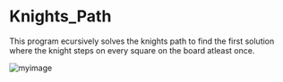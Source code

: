 # Knights_Path
This program ecursively solves the knights path to find the first solution where the knight steps on every square on the board atleast once.

![myimage](https://upload.wikimedia.org/wikipedia/commons/c/ca/Knights-Tour-Animation.gif)

